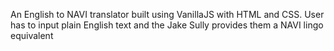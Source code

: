 An English to NAVI translator built using VanillaJS with HTML and CSS. User has to input plain English text and the Jake Sully provides them a NAVI lingo equivalent
